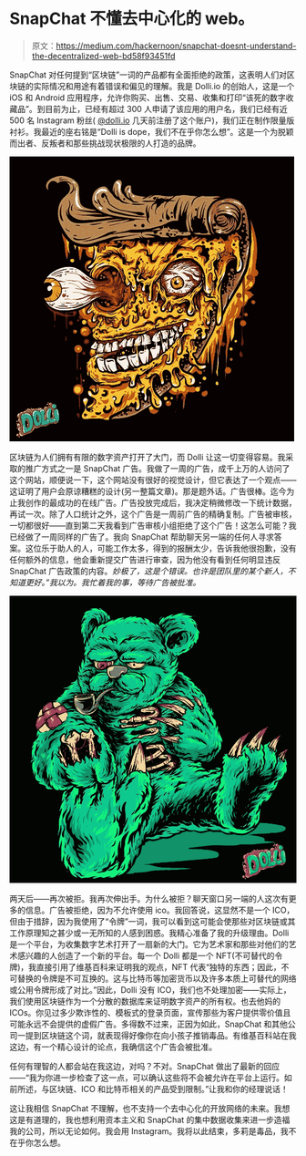 # SnapChat 不懂去中心化的 web。

> 原文：<https://medium.com/hackernoon/snapchat-doesnt-understand-the-decentralized-web-bd58f93451fd>

SnapChat 对任何提到“区块链”一词的产品都有全面拒绝的政策，这表明人们对区块链的实际情况和用途有着错误和偏见的理解。我是 Dolli.io 的创始人，这是一个 iOS 和 Android 应用程序，允许你购买、出售、交易、收集和打印“该死的数字收藏品”。到目前为止，已经有超过 300 人申请了该应用的用户名，我们已经有近 500 名 Instagram 粉丝( [@dolli.io](https://www.instagram.com/dolli.io/) 几天前注册了这个账户)，我们正在制作限量版衬衫。我最近的座右铭是“Dolli is dope，我们不在乎你怎么想”。这是一个为脱颖而出者、反叛者和那些挑战现状极限的人打造的品牌。

![](img/2087d449b8010f9fec19c930900f22fe.png)

区块链为人们拥有有限的数字资产打开了大门，而 Dolli 让这一切变得容易。我采取的推广方式之一是 SnapChat 广告。我做了一周的广告，成千上万的人访问了这个网站，顺便说一下，这个网站没有很好的视觉设计，但它表达了一个观点——这证明了用户会原谅糟糕的设计(另一整篇文章)。那是题外话。广告很棒。迄今为止我创作的最成功的在线广告。广告投放完成后，我决定稍微修改一下统计数据，再试一次。除了人口统计之外，这个广告是一周前广告的精确复制。广告被审核，一切都很好——直到第二天我看到广告审核小组拒绝了这个广告！这怎么可能？我已经做了一周同样的广告了。我向 SnapChat 帮助聊天另一端的任何人寻求答案。这位乐于助人的人，可能工作太多，得到的报酬太少，告诉我他很抱歉，没有任何额外的信息，他会重新提交广告进行审查，因为他没有看到任何明显违反 SnapChat 广告政策的内容。*妙极了，这是个错误。也许是团队里的某个新人，不知道更好。”*我以为*。我忙着我的事，等待广告被批准。*

![](img/c09b8d1358c28c59c860f16555a7eabf.png)

两天后——再次被拒。我再次伸出手。为什么被拒？聊天窗口另一端的人这次有更多的信息。广告被拒绝，因为不允许使用 ico。我回答说，这显然不是一个 ICO，但由于措辞，因为我使用了“令牌”一词，我可以看到这可能会使那些对区块链或其工作原理知之甚少或一无所知的人感到困惑。我精心准备了我的升级理由。Dolli 是一个平台，为收集数字艺术打开了一扇新的大门。它为艺术家和那些对他们的艺术感兴趣的人创造了一个新的平台。每一个 Dolli 都是一个 NFT(不可替代的令牌)，我直接引用了维基百科来证明我的观点，NFT 代表“独特的东西；因此，不可替换的令牌是不可互换的。这与比特币等加密货币以及许多本质上可替代的网络或公用令牌形成了对比。”因此，Dolli 没有 ICO，我们也不处理加密——实际上，我们使用区块链作为一个分散的数据库来证明数字资产的所有权。也去他妈的 ICOs。你见过多少欺诈性的、模板式的登录页面，宣传那些为客户提供零价值且可能永远不会提供的虚假广告。多得数不过来，正因为如此，SnapChat 和其他公司一提到区块链这个词，就表现得好像你在向小孩子推销毒品。有维基百科站在我这边，有一个精心设计的论点，我确信这个广告会被批准。

任何有理智的人都会站在我这边，对吗？不对。SnapChat 做出了最新的回应——“我为你进一步检查了这一点，可以确认这些将不会被允许在平台上运行。如前所述，与区块链、ICO 和比特币相关的产品受到限制。”让我和你的经理说话！

这让我相信 SnapChat 不理解，也不支持一个去中心化的开放网络的未来。我想这是有道理的，我也想利用资本主义和 SnapChat 的集中数据收集来进一步造福我的公司，所以无论如何。我会用 Instagram。我将以此结束，多莉是毒品，我不在乎你怎么想。